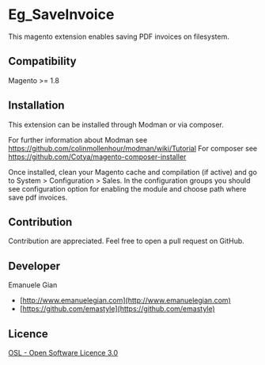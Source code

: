 Eg_SaveInvoice
=====================

This magento extension enables saving PDF invoices on filesystem.

Compatibility
--------------

Magento >= 1.8


Installation
------------

This extension can be installed through Modman or via composer.

For further information about Modman see https://github.com/colinmollenhour/modman/wiki/Tutorial
For composer see https://github.com/Cotya/magento-composer-installer

Once installed, clean your Magento cache and compilation (if active) and go to System > Configuration > Sales.
In the configuration groups you should see configuration option for enabling the module and choose path where save pdf invoices.


Contribution
------------

Contribution are appreciated. Feel free to open a pull request on GitHub.


Developer
---------

Emanuele Gian
- [http://www.emanuelegian.com](http://www.emanuelegian.com)
- [https://github.com/emastyle](https://github.com/emastyle)

Licence
-------

[OSL - Open Software Licence 3.0](http://opensource.org/licenses/osl-3.0.php)

 